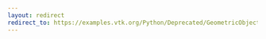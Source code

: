 ```yaml
---
layout: redirect
redirect_to: https://examples.vtk.org/Python/Deprecated/GeometricObjects/ParametricObjects/
---
```

